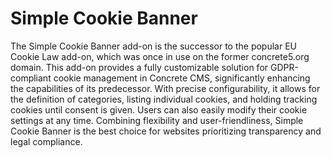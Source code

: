 # Simple Cookie Banner

The Simple Cookie Banner add-on is the successor to the popular EU Cookie Law add-on, which was once in use on the former concrete5.org domain. This add-on provides a fully customizable solution for GDPR-compliant cookie management in Concrete CMS, significantly enhancing the capabilities of its predecessor. With precise configurability, it allows for the definition of categories, listing individual cookies, and holding tracking cookies until consent is given. Users can also easily modify their cookie settings at any time. Combining flexibility and user-friendliness, Simple Cookie Banner is the best choice for websites prioritizing transparency and legal compliance.